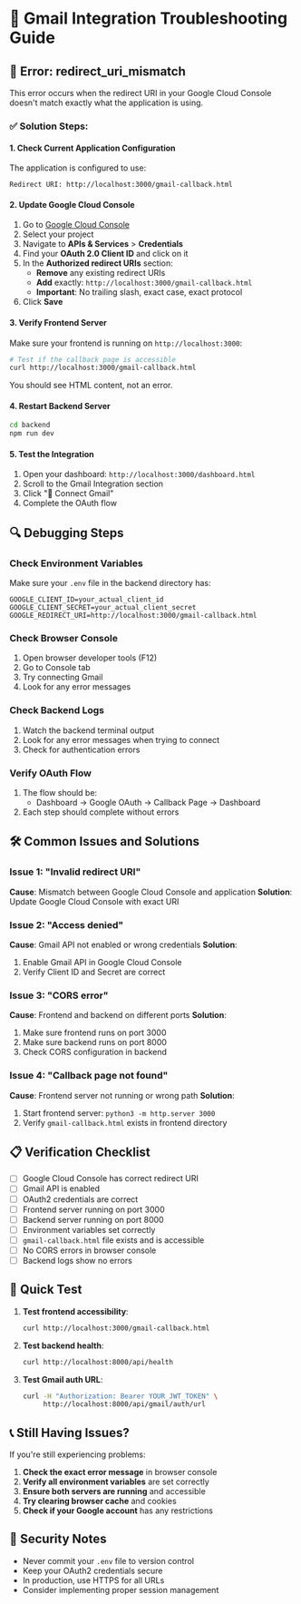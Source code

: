 # 🔧 Gmail Integration Troubleshooting Guide

## 🚨 Error: redirect_uri_mismatch

This error occurs when the redirect URI in your Google Cloud Console doesn't match exactly what the application is using.

### ✅ Solution Steps:

#### 1. **Check Current Application Configuration**
The application is configured to use:
```
Redirect URI: http://localhost:3000/gmail-callback.html
```

#### 2. **Update Google Cloud Console**
1. Go to [Google Cloud Console](https://console.cloud.google.com/)
2. Select your project
3. Navigate to **APIs & Services** > **Credentials**
4. Find your **OAuth 2.0 Client ID** and click on it
5. In the **Authorized redirect URIs** section:
   - **Remove** any existing redirect URIs
   - **Add** exactly: `http://localhost:3000/gmail-callback.html`
   - **Important**: No trailing slash, exact case, exact protocol
6. Click **Save**

#### 3. **Verify Frontend Server**
Make sure your frontend is running on `http://localhost:3000`:

```bash
# Test if the callback page is accessible
curl http://localhost:3000/gmail-callback.html
```

You should see HTML content, not an error.

#### 4. **Restart Backend Server**
```bash
cd backend
npm run dev
```

#### 5. **Test the Integration**
1. Open your dashboard: `http://localhost:3000/dashboard.html`
2. Scroll to the Gmail Integration section
3. Click "🔗 Connect Gmail"
4. Complete the OAuth flow

## 🔍 Debugging Steps

### Check Environment Variables
Make sure your `.env` file in the backend directory has:
```env
GOOGLE_CLIENT_ID=your_actual_client_id
GOOGLE_CLIENT_SECRET=your_actual_client_secret
GOOGLE_REDIRECT_URI=http://localhost:3000/gmail-callback.html
```

### Check Browser Console
1. Open browser developer tools (F12)
2. Go to Console tab
3. Try connecting Gmail
4. Look for any error messages

### Check Backend Logs
1. Watch the backend terminal output
2. Look for any error messages when trying to connect
3. Check for authentication errors

### Verify OAuth Flow
1. The flow should be:
   - Dashboard → Google OAuth → Callback Page → Dashboard
2. Each step should complete without errors

## 🛠️ Common Issues and Solutions

### Issue 1: "Invalid redirect URI"
**Cause**: Mismatch between Google Cloud Console and application
**Solution**: Update Google Cloud Console with exact URI

### Issue 2: "Access denied"
**Cause**: Gmail API not enabled or wrong credentials
**Solution**: 
1. Enable Gmail API in Google Cloud Console
2. Verify Client ID and Secret are correct

### Issue 3: "CORS error"
**Cause**: Frontend and backend on different ports
**Solution**: 
1. Make sure frontend runs on port 3000
2. Make sure backend runs on port 8000
3. Check CORS configuration in backend

### Issue 4: "Callback page not found"
**Cause**: Frontend server not running or wrong path
**Solution**:
1. Start frontend server: `python3 -m http.server 3000`
2. Verify `gmail-callback.html` exists in frontend directory

## 📋 Verification Checklist

- [ ] Google Cloud Console has correct redirect URI
- [ ] Gmail API is enabled
- [ ] OAuth2 credentials are correct
- [ ] Frontend server running on port 3000
- [ ] Backend server running on port 8000
- [ ] Environment variables set correctly
- [ ] `gmail-callback.html` file exists and is accessible
- [ ] No CORS errors in browser console
- [ ] Backend logs show no errors

## 🚀 Quick Test

1. **Test frontend accessibility**:
   ```bash
   curl http://localhost:3000/gmail-callback.html
   ```

2. **Test backend health**:
   ```bash
   curl http://localhost:8000/api/health
   ```

3. **Test Gmail auth URL**:
   ```bash
   curl -H "Authorization: Bearer YOUR_JWT_TOKEN" \
        http://localhost:8000/api/gmail/auth/url
   ```

## 📞 Still Having Issues?

If you're still experiencing problems:

1. **Check the exact error message** in browser console
2. **Verify all environment variables** are set correctly
3. **Ensure both servers are running** and accessible
4. **Try clearing browser cache** and cookies
5. **Check if your Google account** has any restrictions

## 🔐 Security Notes

- Never commit your `.env` file to version control
- Keep your OAuth2 credentials secure
- In production, use HTTPS for all URLs
- Consider implementing proper session management 